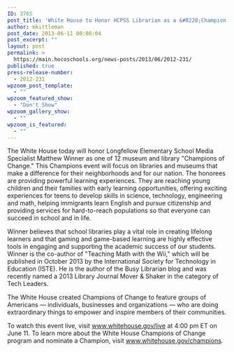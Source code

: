 ```yaml
---
ID: 3765
post_title: 'White House to Honor HCPSS Librarian as a &#8220;Champion of Change&#8221;'
author: mkittleman
post_date: 2013-06-11 00:00:04
post_excerpt: ""
layout: post
permalink: >
  https://main.hocoschools.org/news-posts/2013/06/2012-231/
published: true
press-release-number:
  - 2012-231
wpzoom_post_template:
  - ""
wpzoom_featured_show:
  - "Don't Show"
wpzoom_gallery_show:
  - ""
wpzoom_is_featured:
  - ""
---
```

The White House today will honor Longfellow Elementary School Media Specialist Matthew Winner as one of 12 museum and library "Champions of Change." This Champions event will focus on libraries and museums that make a difference for their neighborhoods and for our nation. The honorees are providing powerful learning experiences. They are reaching young children and their families with early learning opportunities, offering exciting experiences for teens to develop skills in science, technology, engineering and math, helping immigrants learn English and pursue citizenship and providing services for hard-to-reach populations so that everyone can succeed in school and in life.

Winner believes that school libraries play a vital role in creating lifelong learners and that gaming and game-based learning are highly effective tools in engaging and supporting the academic success of our students. Winner is the co-author of "Teaching Math with the Wii," which will be published in October 2013 by the International Society for Technology in Education (ISTE). He is the author of the Busy Librarian blog and was recently named a 2013 Library Journal Mover &amp; Shaker in the category of Tech Leaders.

The White House created Champions of Change to feature groups of Americans — individuals, businesses and organizations — who are doing extraordinary things to empower and inspire members of their communities.

To watch this event live, visit <a href="http://www.whitehouse.gov/live" target="_blank">www.whitehouse.gov/live</a> at 4:00 pm ET on June 11. To learn more about the White House Champions of Change program and nominate a Champion, visit <a href="http://www.whitehouse.gov/champions">www.whitehouse.gov/champions</a>.